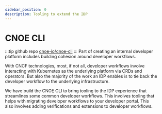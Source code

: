 ```yaml
---
sidebar_position: 0
description: Tooling to extend the IDP
---
```

# CNOE CLI

:::tip github repo
[cnoe-io/cnoe-cli](https://github.com/cnoe-io/cnoe-cli)
:::
Part of creating an internal developer platform includes building cohesion
around developer workflows.

With CNCF technologies, most, if not all, developer workflows involve
interacting with Kubernetes as the underlying platform via CRDs and operators.
But also the majority of the work an IDP enables is to tie back the developer
workflow to the underlying infrastructure.

We have build the CNOE CLI to bring tooling to the IDP experience that
streamlines some common developer workflows. This involves tooling that
helps with migrating developer workflows to your developer portal. This also
involves adding verifications and extensions to developer workflows.


